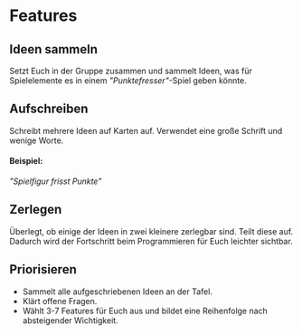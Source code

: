 
# Features

## Ideen sammeln

Setzt Euch in der Gruppe zusammen und sammelt Ideen, was für Spielelemente es in einem *"Punktefresser"*-Spiel geben könnte.

## Aufschreiben

Schreibt mehrere Ideen auf Karten auf. Verwendet eine große Schrift und wenige Worte.

#### Beispiel:

*"Spielfigur frisst Punkte"*

## Zerlegen

Überlegt, ob einige der Ideen in zwei kleinere zerlegbar sind. Teilt diese auf. Dadurch wird der Fortschritt beim Programmieren für Euch leichter sichtbar.

## Priorisieren

* Sammelt alle aufgeschriebenen Ideen an der Tafel.
* Klärt offene Fragen.
* Wählt 3-7 Features für Euch aus und bildet eine Reihenfolge nach absteigender Wichtigkeit.
